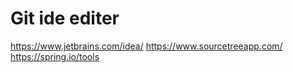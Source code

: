 # Git ide editer
https://www.jetbrains.com/idea/
https://www.sourcetreeapp.com/
https://spring.io/tools